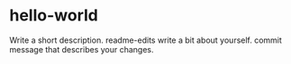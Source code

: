 # hello-world
 Write a short description.
readme-edits
 write a bit about yourself.
 commit message that describes your changes.
